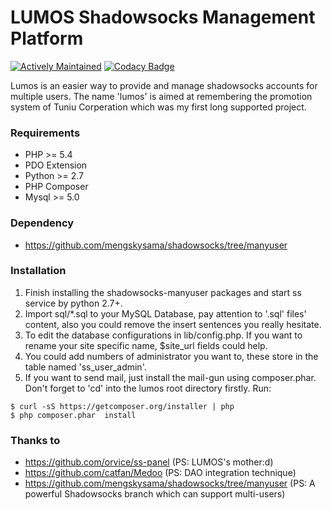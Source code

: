 LUMOS Shadowsocks Management Platform
========

[![Actively Maintained](https://maintained.tech/badge.svg)](https://maintained.tech/)
[![Codacy Badge](https://api.codacy.com/project/badge/Grade/38aaa04713c74a07950440503e035cf9)](https://www.codacy.com/app/jerome.chan369/lumos?utm_source=github.com&amp;utm_medium=referral&amp;utm_content=jeromechan/lumos&amp;utm_campaign=Badge_Grade)

Lumos is an easier way to provide and manage shadowsocks accounts for multiple users.
The name 'lumos' is aimed at remembering the promotion system of Tuniu Corperation which was my first long supported project.

### Requirements
* PHP >= 5.4
* PDO Extension
* Python >= 2.7
* PHP Composer
* Mysql >= 5.0

### Dependency
* https://github.com/mengskysama/shadowsocks/tree/manyuser

### Installation
1. Finish installing the shadowsocks-manyuser packages and start ss service by python 2.7+.
2. Import sql/*.sql to your MySQL Database, pay attention to '.sql' files' content, also you could remove the insert sentences you really hesitate.
3. To edit the database configurations in lib/config.php. If you want to rename your site specific name, $site_url fields could help.
4. You could add numbers of administrator you want to, these store in the table named 'ss_user_admin'.
5. If you want to send mail, just install the mail-gun using composer.phar.
Don't forget to 'cd' into the lumos root directory firstly.
Run:

```
$ curl -sS https://getcomposer.org/installer | php
$ php composer.phar  install
```

### Thanks to
* https://github.com/orvice/ss-panel (PS: LUMOS's mother:d)
* https://github.com/catfan/Medoo (PS: DAO integration technique)
* https://github.com/mengskysama/shadowsocks/tree/manyuser (PS: A powerful Shadowsocks branch which can support multi-users)